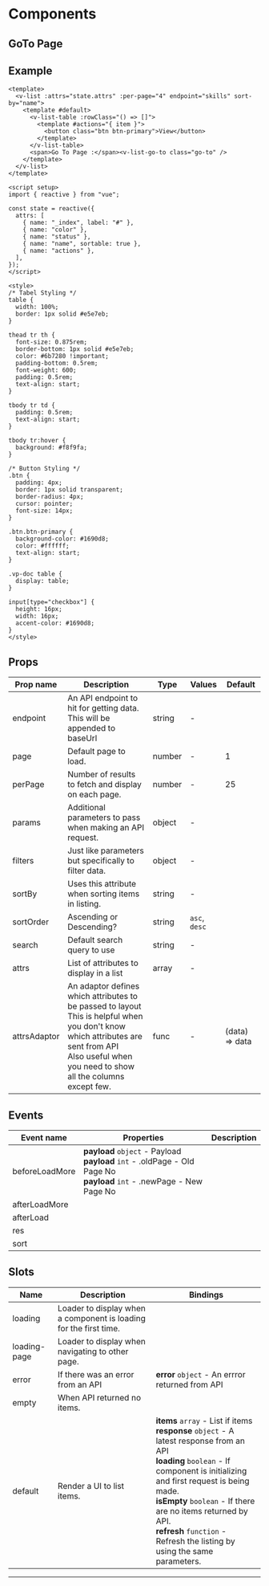 <script setup>
import GoToPage from './goto-page.vue';

</script>

# Components

## GoTo Page

<GoToPage/>

## Example

```vue
<template>
  <v-list :attrs="state.attrs" :per-page="4" endpoint="skills" sort-by="name">
    <template #default>
      <v-list-table :rowClass="() => []">
        <template #actions="{ item }">
          <button class="btn btn-primary">View</button>
        </template>
      </v-list-table>
      <span>Go To Page :</span><v-list-go-to class="go-to" />
    </template>
  </v-list>
</template>

<script setup>
import { reactive } from "vue";

const state = reactive({
  attrs: [
    { name: "_index", label: "#" },
    { name: "color" },
    { name: "status" },
    { name: "name", sortable: true },
    { name: "actions" },
  ],
});
</script>

<style>
/* Tabel Styling */
table {
  width: 100%;
  border: 1px solid #e5e7eb;
}

thead tr th {
  font-size: 0.875rem;
  border-bottom: 1px solid #e5e7eb;
  color: #6b7280 !important;
  padding-bottom: 0.5rem;
  font-weight: 600;
  padding: 0.5rem;
  text-align: start;
}

tbody tr td {
  padding: 0.5rem;
  text-align: start;
}

tbody tr:hover {
  background: #f8f9fa;
}

/* Button Styling */
.btn {
  padding: 4px;
  border: 1px solid transparent;
  border-radius: 4px;
  cursor: pointer;
  font-size: 14px;
}

.btn.btn-primary {
  background-color: #1690d8;
  color: #ffffff;
  text-align: start;
}

.vp-doc table {
  display: table;
}

input[type="checkbox"] {
  height: 16px;
  width: 16px;
  accent-color: #1690d8;
}
</style>
```

## Props

| Prop name    | Description                                                                                                                                                                                           | Type   | Values        | Default        |
| ------------ | ----------------------------------------------------------------------------------------------------------------------------------------------------------------------------------------------------- | ------ | ------------- | -------------- |
| endpoint     | An API endpoint to hit for getting data. This will be appended to baseUrl                                                                                                                             | string | -             |                |
| page         | Default page to load.                                                                                                                                                                                 | number | -             | 1              |
| perPage      | Number of results to fetch and display on each page.                                                                                                                                                  | number | -             | 25             |
| params       | Additional parameters to pass when making an API request.                                                                                                                                             | object | -             |                |
| filters      | Just like parameters but specifically to filter data.                                                                                                                                                 | object | -             |                |
| sortBy       | Uses this attribute when sorting items in listing.                                                                                                                                                    | string | -             |                |
| sortOrder    | Ascending or Descending?                                                                                                                                                                              | string | `asc`, `desc` |                |
| search       | Default search query to use                                                                                                                                                                           | string | -             |                |
| attrs        | List of attributes to display in a list                                                                                                                                                               | array  | -             |                |
| attrsAdaptor | An adaptor defines which attributes to be passed to layout<br>This is helpful when you don't know which attributes are sent from API<br>Also useful when you need to show all the columns except few. | func   | -             | (data) => data |

## Events

| Event name     | Properties                                                                                                                 | Description |
| -------------- | -------------------------------------------------------------------------------------------------------------------------- | ----------- |
| beforeLoadMore | **payload** `object` - Payload<br>**payload** `int` - .oldPage - Old Page No<br>**payload** `int` - .newPage - New Page No |
| afterLoadMore  |                                                                                                                            |
| afterLoad      |                                                                                                                            |
| res            |                                                                                                                            |
| sort           |                                                                                                                            |

## Slots

| Name         | Description                                                       | Bindings                                                                                                                                                                                                                                                                                                                            |
| ------------ | ----------------------------------------------------------------- | ----------------------------------------------------------------------------------------------------------------------------------------------------------------------------------------------------------------------------------------------------------------------------------------------------------------------------------- |
| loading      | Loader to display when a component is loading for the first time. |                                                                                                                                                                                                                                                                                                                                     |
| loading-page | Loader to display when navigating to other page.                  |                                                                                                                                                                                                                                                                                                                                     |
| error        | If there was an error from an API                                 | **error** `object` - An errror returned from API                                                                                                                                                                                                                                                                                    |
| empty        | When API returned no items.                                       |                                                                                                                                                                                                                                                                                                                                     |
| default      | Render a UI to list items.                                        | **items** `array` - List if items<br>**response** `object` - A latest response from an API<br>**loading** `boolean` - If component is initializing and first request is being made.<br>**isEmpty** `boolean` - If there are no items returned by API.<br>**refresh** `function` - Refresh the listing by using the same parameters. |

---
